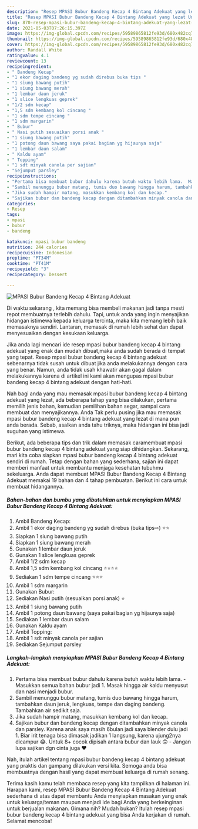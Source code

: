 ```yaml
---
description: "Resep MPASI Bubur Bandeng Kecap 4 Bintang Adekuat yang lezat Untuk Jualan"
title: "Resep MPASI Bubur Bandeng Kecap 4 Bintang Adekuat yang lezat Untuk Jualan"
slug: 870-resep-mpasi-bubur-bandeng-kecap-4-bintang-adekuat-yang-lezat-untuk-jualan
date: 2021-05-03T07:26:15.397Z
image: https://img-global.cpcdn.com/recipes/59589865812fe93d/680x482cq70/mpasi-bubur-bandeng-kecap-4-bintang-adekuat-foto-resep-utama.jpg
thumbnail: https://img-global.cpcdn.com/recipes/59589865812fe93d/680x482cq70/mpasi-bubur-bandeng-kecap-4-bintang-adekuat-foto-resep-utama.jpg
cover: https://img-global.cpcdn.com/recipes/59589865812fe93d/680x482cq70/mpasi-bubur-bandeng-kecap-4-bintang-adekuat-foto-resep-utama.jpg
author: Randall White
ratingvalue: 4.1
reviewcount: 13
recipeingredient:
- " Bandeng Kecap"
- "1 ekor daging bandeng yg sudah direbus buka tips "
- "1 siung bawang putih"
- "1 siung bawang merah"
- "1 lembar daun jeruk"
- "1 slice lengkuas geprek"
- "1/2 sdm kecap"
- "1,5 sdm kembang kol cincang "
- "1 sdm tempe cincang "
- "1 sdm margarin"
- " Bubur"
- " Nasi putih sesuaikan porsi anak "
- "1 siung bawang putih"
- "1 potong daun bawang saya pakai bagian yg hijaunya saja"
- "1 lembar daun salam"
- " Kaldu ayam"
- " Topping"
- "1 sdt minyak canola per sajian"
- "Sejumput parsley"
recipeinstructions:
- "Pertama bisa membuat bubur dahulu karena butuh waktu lebih lama.  Masukkan semua bahan bubur jadi 1. Masak hingga air kaldu menyusut dan nasi menjadi bubur."
- "Sambil menunggu bubur matang, tumis duo bawang hingga harum, tambahkan daun jeruk, lengkuas, tempe dan daging bandeng. Tambahkan air sedikit saja."
- "Jika sudah hampir matang, masukkan kembang kol dan kecap."
- "Sajikan bubur dan bandeng kecap dengan ditambahkan minyak canola dan parsley. Karena anak saya masih 6bulan jadi saya blender dulu jadi 1. Biar irit tenaga bisa dimasak jadikan 1 langsung, karena ujung2nya dicampur 😂. Untuk 8+ cocok dipisah antara bubur dan lauk 🙃 Jangan lupa sajikan dgn cinta juga ❤️"
categories:
- Resep
tags:
- mpasi
- bubur
- bandeng

katakunci: mpasi bubur bandeng 
nutrition: 244 calories
recipecuisine: Indonesian
preptime: "PT34M"
cooktime: "PT41M"
recipeyield: "3"
recipecategory: Dessert

---
```



![MPASI Bubur Bandeng Kecap 4 Bintang Adekuat](https://img-global.cpcdn.com/recipes/59589865812fe93d/680x482cq70/mpasi-bubur-bandeng-kecap-4-bintang-adekuat-foto-resep-utama.jpg)

Di waktu  sekarang , kita memang bisa membeli makanan jadi tanpa mesti repot membuatnya terlebih dahulu. Tapi, untuk anda yang ingin menyajikan hidangan istimewa kepada keluarga tercinta, maka kita memang lebih baik memasaknya sendiri. Lantaran, memasak di rumah lebih sehat dan dapat menyesuaikan dengan kesukaan keluarga.

Jika anda lagi mencari ide resep mpasi bubur bandeng kecap 4 bintang adekuat yang enak dan mudah dibuat,maka anda sudah berada di tempat yang tepat. Resep mpasi bubur bandeng kecap 4 bintang adekuat  sebenarnya tidak susah untuk dibuat jika anda melakukannya dengan cara yang benar. Namun, anda tidak usah khawatir akan gagal dalam melakukannya 
karena di artikel ini kami akan mengupas mpasi bubur bandeng kecap 4 bintang adekuat dengan hati-hati.  



Nah bagi anda yang mau memasak mpasi bubur bandeng kecap 4 bintang adekuat yang lezat, ada beberapa tahap yang bisa dilakukan, pertama memilih jenis bahan, kemudian pemilihan bahan segar, sampai cara membuat dan menyajikannya. Anda Tak perlu pusing jika mau memasak mpasi bubur bandeng kecap 4 bintang adekuat yang lezat di mana pun anda berada. Sebab, asalkan anda  tahu triknya, maka hidangan ini bisa jadi suguhan yang istimewa.

Berikut, ada beberapa tips dan trik dalam memasak caramembuat mpasi bubur bandeng kecap 4 bintang adekuat yang siap dihidangkan. Sekarang, mari kita coba siapkan mpasi bubur bandeng kecap 4 bintang adekuat sendiri di rumah. Tetap dengan bahan yang sederhana, sajian ini dapat memberi manfaat untuk membantu menjaga kesehatan tubuhmu sekeluarga. Anda dapat membuat MPASI Bubur Bandeng Kecap 4 Bintang Adekuat memakai 19 bahan dan 4 tahap pembuatan. Berikut ini cara untuk membuat hidangannya.

<!--inarticleads1-->

##### Bahan-bahan dan bumbu yang dibutuhkan untuk menyiapkan MPASI Bubur Bandeng Kecap 4 Bintang Adekuat:

1. Ambil  Bandeng Kecap:
1. Ambil 1 ekor daging bandeng yg sudah direbus (buka tips⇨) ⭐⭐
1. Siapkan 1 siung bawang putih
1. Siapkan 1 siung bawang merah
1. Gunakan 1 lembar daun jeruk
1. Gunakan 1 slice lengkuas geprek
1. Ambil 1/2 sdm kecap
1. Ambil 1,5 sdm kembang kol cincang ⭐⭐⭐⭐
1. Sediakan 1 sdm tempe cincang ⭐⭐⭐
1. Ambil 1 sdm margarin
1. Gunakan  Bubur:
1. Sediakan  Nasi putih (sesuaikan porsi anak) ⭐
1. Ambil 1 siung bawang putih
1. Ambil 1 potong daun bawang (saya pakai bagian yg hijaunya saja)
1. Sediakan 1 lembar daun salam
1. Gunakan  Kaldu ayam
1. Ambil  Topping:
1. Ambil 1 sdt minyak canola per sajian
1. Sediakan Sejumput parsley




<!--inarticleads2-->

##### Langkah-langkah menyiapkan MPASI Bubur Bandeng Kecap 4 Bintang Adekuat:

1. Pertama bisa membuat bubur dahulu karena butuh waktu lebih lama.  - Masukkan semua bahan bubur jadi 1. Masak hingga air kaldu menyusut dan nasi menjadi bubur.
1. Sambil menunggu bubur matang, tumis duo bawang hingga harum, tambahkan daun jeruk, lengkuas, tempe dan daging bandeng. Tambahkan air sedikit saja.
1. Jika sudah hampir matang, masukkan kembang kol dan kecap.
1. Sajikan bubur dan bandeng kecap dengan ditambahkan minyak canola dan parsley. Karena anak saya masih 6bulan jadi saya blender dulu jadi 1. Biar irit tenaga bisa dimasak jadikan 1 langsung, karena ujung2nya dicampur 😂. Untuk 8+ cocok dipisah antara bubur dan lauk 🙃 - Jangan lupa sajikan dgn cinta juga ❤️




Nah, itulah artikel tentang  mpasi bubur bandeng kecap 4 bintang adekuat  yang praktis dan gampang dilakukan versi kita. Semoga anda bisa membuatnya dengan hasil yang dapat membuat keluarga di rumah senang. 

Terima kasih kamu telah membaca resep yang kita tampilkan di halaman ini. Harapan kami, resep  MPASI Bubur Bandeng Kecap 4 Bintang Adekuat sederhana di atas dapat membantu Anda menyiapkan masakan yang enak untuk keluarga/teman maupun menjadi ide bagi Anda yang berkeinginan untuk berjualan makanan. Gimana nih? Mudah bukan? Itulah resep mpasi bubur bandeng kecap 4 bintang adekuat yang bisa Anda kerjakan di rumah. Selamat mencoba!

